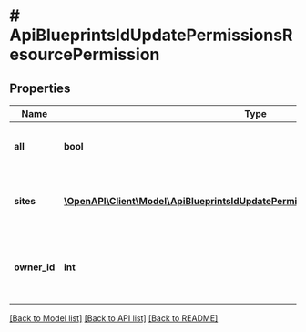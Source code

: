 # # ApiBlueprintsIdUpdatePermissionsResourcePermission

## Properties

Name | Type | Description | Notes
------------ | ------------- | ------------- | -------------
**all** | **bool** | Set to true to grant access to all groups | [optional]
**sites** | [**\OpenAPI\Client\Model\ApiBlueprintsIdUpdatePermissionsResourcePermissionSites[]**](ApiBlueprintsIdUpdatePermissionsResourcePermissionSites.md) | Array of objects identifying groups with access | [optional]
**owner_id** | **int** | User ID, can be used to change blueprint owner. | [optional]

[[Back to Model list]](../../README.md#models) [[Back to API list]](../../README.md#endpoints) [[Back to README]](../../README.md)

